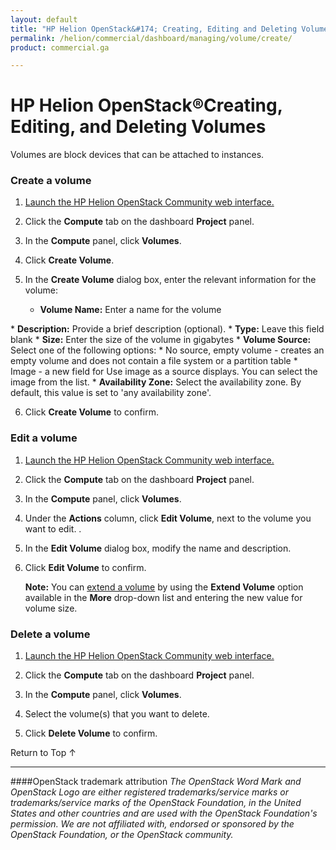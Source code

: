 ```yaml
---
layout: default
title: "HP Helion OpenStack&#174; Creating, Editing and Deleting Volumes"
permalink: /helion/commercial/dashboard/managing/volume/create/
product: commercial.ga

---
```

<!--UNDER REVISION-->

<script>

function PageRefresh {
onLoad="window.refresh"
}

PageRefresh();

</script>

<!--
<p style="font-size: small;"> <a href="/helion/commercial/ga1/install/">&#9664; PREV</a> | <a href="/helion/commercial/ga1/install-overview/">&#9650; UP</a> | <a href="/helion/commercial/ga1/">NEXT &#9654;</a> </p>
-->

# HP Helion OpenStack&#174;Creating, Editing, and Deleting Volumes

Volumes are block devices that can be attached to instances.</p>

### Create a volume ###

1. <a href="/helion/community/dashboard/login/">Launch the HP Helion OpenStack Community web interface.</a></p>

2. Click the <strong>Compute</strong> tab on the dashboard <strong>Project</strong> panel.</p>

3. In the <strong>Compute</strong> panel, click <strong>Volumes</strong>.</p>

4. Click <strong>Create Volume</strong>.</p>

5. In the <strong>Create Volume</strong> dialog box, enter the relevant information for the volume: </p>

	* <strong>Volume Name:</strong> Enter a name for the volume  
</li>
	* <strong>Description:</strong> Provide a brief description (optional).  
</li>
	* <strong>Type:</strong> Leave this field blank</li>
	* <strong>Size:</strong> Enter the size of the volume in gigabytes  
</li>
	* 
<strong>Volume Source:</strong> Select one of the following options: 
		* No source, empty volume - creates an empty volume and does not contain a file system or a partition table  
		* Image - a new field for Use image as a source displays. You can select the image from the list.  </li>
	* <strong>Availability Zone:</strong> Select the availability zone. By default, this value is set to 'any availability zone'.  </li>

6. Click <strong>Create Volume</strong> to confirm.  

### Edit a volume ###

1. <a href="/helion/community/dashboard/login/">Launch the HP Helion OpenStack Community web interface.</a></p>

2. Click the <strong>Compute</strong> tab on the dashboard <strong>Project</strong> panel.</p>

3. In the <strong>Compute</strong> panel, click <strong>Volumes</strong>.</p>

4. Under the <strong>Actions</strong> column, click <strong>Edit Volume</strong>, next to the volume you want to edit.  	.</p>

5. In the <strong>Edit Volume</strong> dialog box, modify the name and description.</p>

6. Click <strong>Edit Volume</strong> to confirm. </p>

	<strong>Note:</strong> You can <a href="/helion/community/volume/extend/">extend a volume</a> by using the <strong>Extend Volume</strong> option available in the <strong>More</strong> drop-down list and entering the new value for volume size.</p>

### Delete a volume ###

1. <a href="/helion/community/dashboard/login/">Launch the HP Helion OpenStack Community web interface.</a></p>

2. Click the <strong>Compute</strong> tab on the dashboard <strong>Project</strong> panel.</p>

3. In the <strong>Compute</strong> panel, click <strong>Volumes</strong>.</p>

4. Select the volume(s) that you want to delete.</p>

5. Click <strong>Delete Volume</strong> to confirm.</p>

<p><a href="#top" style="padding:14px 0px 14px 0px; text-decoration: none;"> Return to Top &#8593; </a></p>


----
####OpenStack trademark attribution
*The OpenStack Word Mark and OpenStack Logo are either registered trademarks/service marks or trademarks/service marks of the OpenStack Foundation, in the United States and other countries and are used with the OpenStack Foundation's permission. We are not affiliated with, endorsed or sponsored by the OpenStack Foundation, or the OpenStack community.*